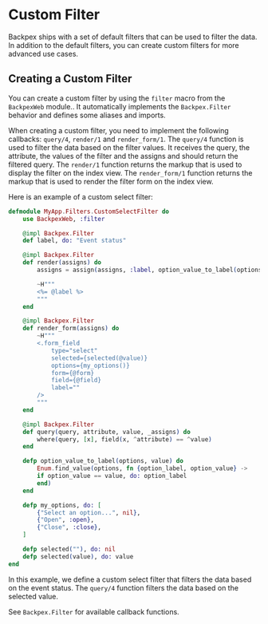 # Custom Filter

Backpex ships with a set of default filters that can be used to filter the data. In addition to the default filters, you can create custom filters for more advanced use cases.

## Creating a Custom Filter

You can create a custom filter by using the `filter` macro from the `BackpexWeb` module.. It automatically implements the `Backpex.Filter` behavior and defines some aliases and imports.

When creating a custom filter, you need to implement the following callbacks: `query/4`, `render/1` and `render_form/1`. The `query/4` function is used to filter the data based on the filter values. It receives the query, the attribute, the values of the filter and the assigns and should return the filtered query. The `render/1` function returns the markup that is used to display the filter on the index view. The `render_form/1` function returns the markup that is used to render the filter form on the index view.

Here is an example of a custom select filter:

```elixir
defmodule MyApp.Filters.CustomSelectFilter do
    use BackpexWeb, :filter

    @impl Backpex.Filter
    def label, do: "Event status"

    @impl Backpex.Filter
    def render(assigns) do
        assigns = assign(assigns, :label, option_value_to_label(options(), assigns.value))

        ~H"""
        <%= @label %>
        """
    end

    @impl Backpex.Filter
    def render_form(assigns) do
        ~H"""
        <.form_field
            type="select"
            selected={selected(@value)}
            options={my_options()}
            form={@form}
            field={@field}
            label=""
        />
        """
    end

    @impl Backpex.Filter
    def query(query, attribute, value, _assigns) do
        where(query, [x], field(x, ^attribute) == ^value)
    end

    defp option_value_to_label(options, value) do
        Enum.find_value(options, fn {option_label, option_value} ->
        if option_value == value, do: option_label
        end)
    end

    defp my_options, do: [
        {"Select an option...", nil},
        {"Open", :open},
        {"Close", :close},
    ]

    defp selected(""), do: nil
    defp selected(value), do: value
end
```

In this example, we define a custom select filter that filters the data based on the event status. The `query/4` function filters the data based on the selected value.

See `Backpex.Filter` for available callback functions.
